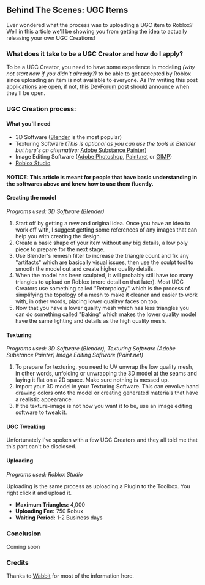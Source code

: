 
## **Behind The Scenes: UGC Items**

Ever wondered what the process was to uploading a UGC item to Roblox? Well in this article we'll be showing you from getting the idea to actually releasing your own UGC Creations!

### **What does it take to be a UGC Creator and how do I apply?**

To be a UGC Creator, you need to have some experience in modeling *(why not start now if you didn't already?)* to be able to get accepted by Roblox since uploading an item is not available to everyone. As I'm writing this post [applications are open](https://roblox.qualtrics.com/jfe/form/SV_56I0Jyo6Pz3ksUS), if not, [this DevForum post](https://devforum.roblox.com/t/updates-and-changes-to-the-ugc-catalog-application/1974990) should announce when they'll be open. 

### **UGC Creation process:**

#### **What you'll need**
- 3D Software ([Blender](https://www.blender.org/) is the most popular)
- Texturing Software (*This is optional as you can use the tools in Blender but here's an alternative:* [Adobe Substance Painter](https://www.adobe.com/products/substance3d-painter.html))
- Image Editing Software ([Adobe Photoshop](https://www.adobe.com/products/photoshop.html), [Paint.net](https://www.getpaint.net/) or [GIMP](https://www.gimp.org/))
- [Roblox Studio](https://www.roblox.com/create)


#### **NOTICE:** This article is meant for people that have basic understanding in the softwares above and know how to use them fluently.

#### **Creating the model**
*Programs used: 3D Software (Blender)*
1. Start off by getting a new and original idea. Once you have an idea to work off with, I suggest getting some references of any images that can help you with creating the design.
2. Create a basic shape of your item without any big details, a low poly piece to prepare for the next stage.
3. Use Blender's remesh filter to increase the triangle count and fix any "artifacts" which are basically visual issues, then use the sculpt tool to smooth the model out and create higher quality details.
4. When the model has been sculpted, it will probably still have too many triangles to upload on Roblox (more detail on that later). Most UGC Creators use something called "Retorpology" which is the process of simplifying the topology of a mesh to make it cleaner and easier to work with, in other words, placing lower qualityy faces on top.
5. Now that you have a lower quality mesh which has less triangles you can do something called "Baking" which makes the lower quality model have the  same lighting and details as the high quality mesh. 

#### **Texturing**
*Programs used: 3D Software (Blender), Texturing Software (Adobe Substance Painter) Image Editing Software (Paint.net)*
1. To prepare for texturing, you need to UV unwrap the low quality mesh, in other words, unfolding or unwrapping the 3D model at the seams and laying it flat on a 2D space. Make sure nothing is messed up.
2. Import your 3D model in your Texturing Software. This can envolve hand drawing colors onto the model or creating generated materials that have a realistic appearance.
3. If the texture-image is not how you want it to be, use an image editing software to tweak it.

#### **UGC Tweaking**
Unfortunately I've spoken with a few UGC Creators and they all told me that this part can't be disclosed.

#### **Uploading**
*Programs used: Roblox Studio*

Uploading is the same process as uploading a Plugin to the Toolbox. You right click it and upload it. 
- **Maximum Triangles:** 4,000
- **Uploading Fee:** 750 Robux
- **Waiting Period:** 1-2 Business days

### **Conclusion**
Coming soon

### **Credits**
Thanks to [Wabbit](https://www.rolimons.com/player/48545285) for most of the information here.

